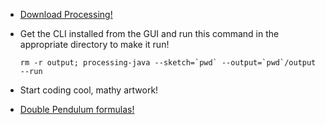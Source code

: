 - [Download Processing!](https://processing.org/download/)

- Get the CLI installed from the GUI and run this command in the appropriate directory to make it run!

    ```rm -r output; processing-java --sketch=`pwd` --output=`pwd`/output --run```

- Start coding cool, mathy artwork!

- [Double Pendulum formulas!](https://www.myphysicslab.com/pendulum/double-pendulum-en.html)
